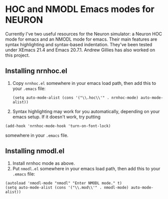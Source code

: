 # HOC and NMODL Emacs modes for NEURON

Currently I've two useful resources for the Neuron simulator: a Neuron
HOC mode for emacs and an NMODL mode for emacs. Their main features
are syntax highlighting and syntax-based indentation. They've been
tested under XEmacs 21.4 and Emacs 20.7.1. Andrew Gillies has also
worked on this project.

## Installing nrnhoc.el

1. Copy `nrnhoc.el` somewhere in your emacs load path, then add this
   to your `.emacs` file:
   ```(autoload 'nrnhoc-mode "nrnhoc" "Enter NRNHOC mode." t)
   (setq auto-mode-alist (cons '("\\.hoc\\'" . nrnhoc-mode) auto-mode-alist))
   ```
2. Syntax highlighting may work for you automatically, depending on
   your emacs setup. If it doesn't work, try putting
```
(add-hook 'nrnhoc-mode-hook 'turn-on-font-lock)
```
   somewhere in your `.emacs` file.

## Installing nmodl.el

1. Install nrnhoc mode as above.
2. Put `nmodl.el` somewhere in your emacs load path, then add this to
   your `.emacs` file:
```
(autoload 'nmodl-mode "nmodl" "Enter NMODL mode." t)
(setq auto-mode-alist (cons '("\\.mod\\'" . nmodl-mode) auto-mode-alist))
```


